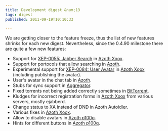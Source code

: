 ```yaml
---
title: Development digest &num;13
tags: digest
published: 2011-09-19T10:10:33

---
```


We are getting closer to the feature freeze, thus the list of new
features shrinks for each new digest. Nevertheless, since the 0.4.90
milestone there are quite a few new features:

- Support for [XEP-0055: Jabber
  Search](http://xmpp.org/extensions/xep-0055.html) in [Azoth
  Xoox](/plugins-azoth-xoox).
- Support for portocols that allow searching in
  [Azoth](/plugins-azoth).
- Experimental support for [XEP-0084: User
  Avatar](http://xmpp.org/extensions/xep-0084.html) in [Azoth
  Xoox](/plugins-azoth-xoox) (including publishing the avatar).
- User's avatar in the chat tab in [Azoth](/plugins-azoth).
- Stubs for sync support in [Aggregator](/plugins-aggregator).
- Fixed torrents not being added correctly sometimes in
  [BitTorrent](/plugins-bittorrent).
- Kludges for incorrect registration forms in [Azoth
  Xoox](/plugins-azoth-xoox) from various servers, mostly ejabberd.
- Change status to XA instead of DND in Azoth Autoidler.
- Various fixes in [Azoth Xoox](/plugins-azoth-xoox).
- Allow to disable avatars in [Azoth p100q](/plugins-azoth-p100q).
- Hints for different buttons in [Azoth p100q](/plugins-azoth-p100q).
